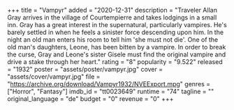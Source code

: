 +++
title = "Vampyr"
added = "2020-12-31"
description = "Traveler Allan Gray arrives in the village of Courtempierre and takes lodgings in a small inn. Gray has a great interest in the supernatural, particularly vampires. He's barely settled in when he feels a sinister force descending upon him. In the night an old man enters his room to tell him 'she must not die'. One of the old man's daughters, Leone, has been bitten by a vampire. In order to break the curse, Gray and Leone's sister Gisele must find the original vampire and drive a stake through her heart."
rating = "8"
popularity = "9.522"
released = "1932"
poster = "assets/poster/vampyr.jpg"
cover = "assets/cover/vampyr.jpg"
file = "https://archive.org/download/Vampyr1932/NVEExport.mpg"
genres = ["Horror", "Fantasy"]
imdb_id = "tt0023649"
runtime = "74"
tagline = ""
original_language = "de"
budget = "0"
revenue = "0"
+++